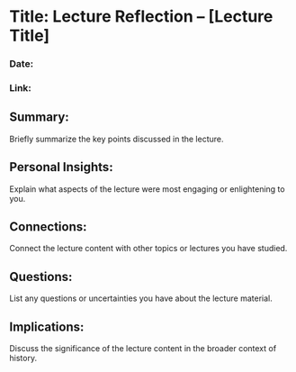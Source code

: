 # Title: Lecture Reflection – [Lecture Title]
### Date:
### Link: 

## Summary:
Briefly summarize the key points discussed in the lecture.

## Personal Insights:
Explain what aspects of the lecture were most engaging or enlightening to you.

## Connections:
Connect the lecture content with other topics or lectures you have studied.

## Questions:
List any questions or uncertainties you have about the lecture material.

## Implications:
Discuss the significance of the lecture content in the broader context of history.
